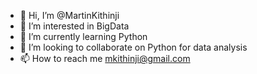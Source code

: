 - 👋 Hi, I’m @MartinKithinji
- 👀 I’m interested in BigData
- 🌱 I’m currently learning Python
- 💞️ I’m looking to collaborate on Python for data analysis
- 📫 How to reach me mkithinji@gmail.com

<!---
MartinKithinji/MartinKithinji is a ✨ special ✨ repository because its `README.md` (this file) appears on your GitHub profile.
You can click the Preview link to take a look at your changes.
--->
